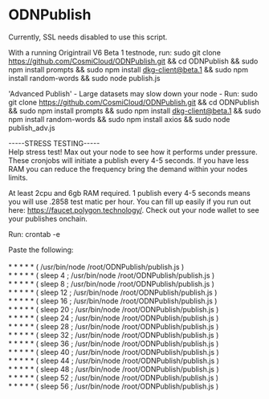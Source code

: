 # ODNPublish
Currently, SSL needs disabled to use this script.

With a running Origintrail V6 Beta 1 testnode, run: sudo git clone https://github.com/CosmiCloud/ODNPublish.git && cd ODNPublish && sudo npm install prompts && sudo npm install dkg-client@beta.1 && sudo npm install random-words && sudo node publish.js

'Advanced Publish' - Large datasets may slow down your node - Run: sudo git clone https://github.com/CosmiCloud/ODNPublish.git && cd ODNPublish && sudo npm install prompts && sudo npm install dkg-client@beta.1 && sudo npm install random-words && sudo npm install axios && sudo node publish_adv.js

-----STRESS TESTING----- <br>
Help stress test! Max out your node to see how it performs under pressure. These cronjobs will initiate a publish every 4-5 seconds. If you have less RAM you can reduce the frequency bring the demand within your nodes limits.

At least 2cpu and 6gb RAM required. 
1 publish every 4-5 seconds means you will use .2858 test matic per hour. 
You can fill up easily if you run out here: https://faucet.polygon.technology/. Check out your node wallet to see your publishes onchain.

Run: crontab -e
<p>
Paste the following:<br><br>
* * * * * ( /usr/bin/node /root/ODNPublish/publish.js )<br>
* * * * * ( sleep 4 ; /usr/bin/node /root/ODNPublish/publish.js ) <br>
* * * * * ( sleep 8 ; /usr/bin/node /root/ODNPublish/publish.js )<br>
* * * * * ( sleep 12 ; /usr/bin/node /root/ODNPublish/publish.js )<br>
* * * * * ( sleep 16 ; /usr/bin/node /root/ODNPublish/publish.js )<br>
* * * * * ( sleep 20 ; /usr/bin/node /root/ODNPublish/publish.js )<br>
* * * * * ( sleep 24 ; /usr/bin/node /root/ODNPublish/publish.js )<br>
* * * * * ( sleep 28 ; /usr/bin/node /root/ODNPublish/publish.js )<br>
* * * * * ( sleep 32 ; /usr/bin/node /root/ODNPublish/publish.js )<br>
* * * * * ( sleep 36 ; /usr/bin/node /root/ODNPublish/publish.js )<br>
* * * * * ( sleep 40 ; /usr/bin/node /root/ODNPublish/publish.js )<br>
* * * * * ( sleep 44 ; /usr/bin/node /root/ODNPublish/publish.js )<br>
* * * * * ( sleep 48 ; /usr/bin/node /root/ODNPublish/publish.js )<br>
* * * * * ( sleep 52 ; /usr/bin/node /root/ODNPublish/publish.js )<br>
* * * * * ( sleep 56 ; /usr/bin/node /root/ODNPublish/publish.js )<br>
</p>

